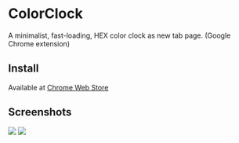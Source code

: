 # ColorClock
A minimalist, fast-loading, HEX color clock as new tab page. (Google Chrome extension)

## Install
Available at [Chrome Web Store](https://chrome.google.com/webstore/detail/new-tab-color-clock/dfkbogglcileimhledhafjnggcjfkgkj)

## Screenshots
![](http://i.imgur.com/EF2PS1r.png)
![](http://i.imgur.com/6XCodRl.jpg)
